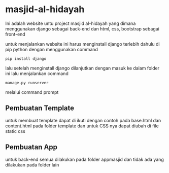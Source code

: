 # masjid-al-hidayah

Ini adalah website untu project masjid al-hidayah yang dimana menggunakan django sebagai back-end dan html, css, bootstrap sebagai front-end

untuk menjalankan website ini harus menginstall django terlebih dahulu di pip python dengan menggunakan command
```
pip install django
```

lalu setelah menginstall django dilanjutkan dengan masuk ke dalam folder ini lalu menjalankan command
```
manage.py runserver
```
melalui command prompt

## Pembuatan Template
untuk membuat template dapat di ikuti dengan contoh pada base.html dan content.html pada folder template dan untuk CSS nya dapat diubah di file static css

## Pembuatan App
untuk back-end semua dilakukan pada folder appmasjid dan tidak ada yang dilakukan pada folder lain
